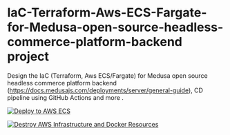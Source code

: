 # IaC-Terraform-Aws-ECS-Fargate-for-Medusa-open-source-headless-commerce-platform-backend project 


Design the IaC (Terraform, Aws ECS/Fargate) for Medusa open source headless commerce platform backend (https://docs.medusajs.com/deployments/server/general-guide), CD pipeline using GitHub Actions and more .





[![Deploy to AWS ECS](https://github.com/Akhand6886/IaC-Terraform-Aws-ECS-Fargate-for-Medusa-open-source-headless-commerce-platform-backend/actions/workflows/deploy.yml/badge.svg)](https://github.com/Akhand6886/IaC-Terraform-Aws-ECS-Fargate-for-Medusa-open-source-headless-commerce-platform-backend/actions/workflows/deploy.yml)


[![Destroy AWS Infrastructure and Docker Resources](https://github.com/Akhand6886/IaC-Terraform-Aws-ECS-Fargate-for-Medusa-open-source-headless-commerce-platform-backend/actions/workflows/manual.yml/badge.svg)](https://github.com/Akhand6886/IaC-Terraform-Aws-ECS-Fargate-for-Medusa-open-source-headless-commerce-platform-backend/actions/workflows/manual.yml)

